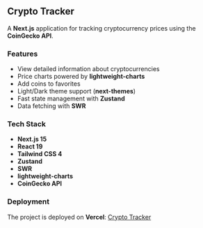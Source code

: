 ## Crypto Tracker

A **Next.js** application for tracking cryptocurrency prices using the **CoinGecko API**.

### Features

* View detailed information about cryptocurrencies
* Price charts powered by **lightweight-charts**
* Add coins to favorites
* Light/Dark theme support (**next-themes**)
* Fast state management with **Zustand**
* Data fetching with **SWR**

### Tech Stack

* **Next.js 15**
* **React 19**
* **Tailwind CSS 4**
* **Zustand**
* **SWR**
* **lightweight-charts**
* **CoinGecko API**

### Deployment

The project is deployed on **Vercel**: [Crypto Tracker](https://traceum.vercel.app/)
